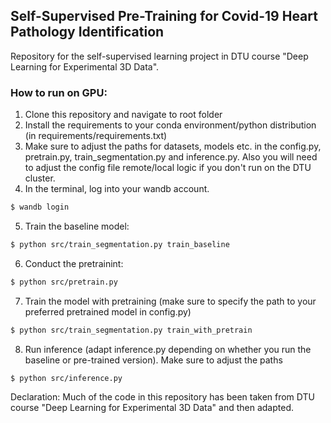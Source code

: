 ## Self-Supervised Pre-Training for Covid-19 Heart Pathology Identification

Repository for the self-supervised learning project in DTU course "Deep Learning for Experimental 3D Data".

### How to run on GPU:
1. Clone this repository and navigate to root folder
2. Install the requirements to your conda environment/python distribution (in requirements/requirements.txt)
3. Make sure to adjust the paths for datasets, models etc. in the config.py, pretrain.py, train_segmentation.py and inference.py. Also you will need to adjust the config file remote/local logic if you don't run on the DTU cluster.
4. In the terminal, log into your wandb account.
```bash
$ wandb login
```
5. Train the baseline model: 
```bash
$ python src/train_segmentation.py train_baseline
```
6. Conduct the pretrainint:
```bash
$ python src/pretrain.py
```
7. Train the model with pretraining (make sure to specify the path to your preferred pretrained model in config.py)
```bash
$ python src/train_segmentation.py train_with_pretrain
```
8. Run inference (adapt inference.py depending on whether you run the baseline or pre-trained version). Make sure to adjust the paths
```bash
$ python src/inference.py
```

Declaration: Much of the code in this repository has been taken from DTU course "Deep Learning for Experimental 3D Data" and then adapted.